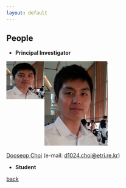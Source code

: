 ```yaml
---
layout: default
---
```


## People
+ **Principal Investigator**
 
 <img align="left" width="100" height="100" src="./images/DChoi.PNG">
 
![DChoi](./images/DChoi.PNG)

[Dooseop Choi](https://d1024choi.github.io) (e-mail: d1024.choi@etri.re.kr)

+ **Student**

[back](./)
